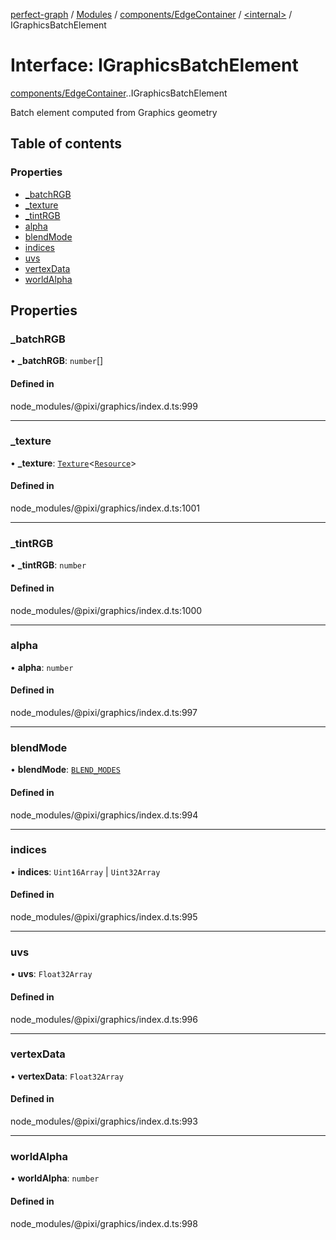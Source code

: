 [perfect-graph](../README.md) / [Modules](../modules.md) / [components/EdgeContainer](../modules/components_EdgeContainer.md) / [<internal\>](../modules/components_EdgeContainer._internal_.md) / IGraphicsBatchElement

# Interface: IGraphicsBatchElement

[components/EdgeContainer](../modules/components_EdgeContainer.md).[<internal>](../modules/components_EdgeContainer._internal_.md).IGraphicsBatchElement

Batch element computed from Graphics geometry

## Table of contents

### Properties

- [\_batchRGB](components_EdgeContainer._internal_.IGraphicsBatchElement.md#_batchrgb)
- [\_texture](components_EdgeContainer._internal_.IGraphicsBatchElement.md#_texture)
- [\_tintRGB](components_EdgeContainer._internal_.IGraphicsBatchElement.md#_tintrgb)
- [alpha](components_EdgeContainer._internal_.IGraphicsBatchElement.md#alpha)
- [blendMode](components_EdgeContainer._internal_.IGraphicsBatchElement.md#blendmode)
- [indices](components_EdgeContainer._internal_.IGraphicsBatchElement.md#indices)
- [uvs](components_EdgeContainer._internal_.IGraphicsBatchElement.md#uvs)
- [vertexData](components_EdgeContainer._internal_.IGraphicsBatchElement.md#vertexdata)
- [worldAlpha](components_EdgeContainer._internal_.IGraphicsBatchElement.md#worldalpha)

## Properties

### \_batchRGB

• **\_batchRGB**: `number`[]

#### Defined in

node_modules/@pixi/graphics/index.d.ts:999

___

### \_texture

• **\_texture**: [`Texture`](../classes/components_ClusterNodeContainer._internal_.Texture.md)<[`Resource`](../classes/components_ClusterNodeContainer._internal_.Resource.md)\>

#### Defined in

node_modules/@pixi/graphics/index.d.ts:1001

___

### \_tintRGB

• **\_tintRGB**: `number`

#### Defined in

node_modules/@pixi/graphics/index.d.ts:1000

___

### alpha

• **alpha**: `number`

#### Defined in

node_modules/@pixi/graphics/index.d.ts:997

___

### blendMode

• **blendMode**: [`BLEND_MODES`](../enums/components_ClusterNodeContainer._internal_.BLEND_MODES.md)

#### Defined in

node_modules/@pixi/graphics/index.d.ts:994

___

### indices

• **indices**: `Uint16Array` \| `Uint32Array`

#### Defined in

node_modules/@pixi/graphics/index.d.ts:995

___

### uvs

• **uvs**: `Float32Array`

#### Defined in

node_modules/@pixi/graphics/index.d.ts:996

___

### vertexData

• **vertexData**: `Float32Array`

#### Defined in

node_modules/@pixi/graphics/index.d.ts:993

___

### worldAlpha

• **worldAlpha**: `number`

#### Defined in

node_modules/@pixi/graphics/index.d.ts:998
